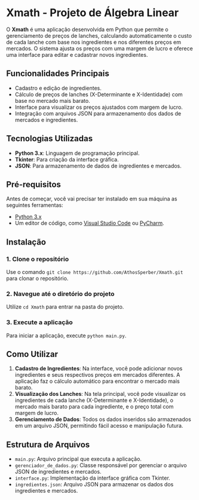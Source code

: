 # Xmath - Projeto de Álgebra Linear

O **Xmath** é uma aplicação desenvolvida em Python que permite o gerenciamento de preços de lanches, calculando automaticamente o custo de cada lanche com base nos ingredientes e nos diferentes preços em mercados. O sistema ajusta os preços com uma margem de lucro e oferece uma interface para editar e cadastrar novos ingredientes.

## Funcionalidades Principais
- Cadastro e edição de ingredientes.
- Cálculo de preços de lanches (X-Determinante e X-Identidade) com base no mercado mais barato.
- Interface para visualizar os preços ajustados com margem de lucro.
- Integração com arquivos JSON para armazenamento dos dados de mercados e ingredientes.

## Tecnologias Utilizadas
- **Python 3.x**: Linguagem de programação principal.
- **Tkinter**: Para criação da interface gráfica.
- **JSON**: Para armazenamento de dados de ingredientes e mercados.

## Pré-requisitos

Antes de começar, você vai precisar ter instalado em sua máquina as seguintes ferramentas:

- [Python 3.x](https://www.python.org/downloads/)
- Um editor de código, como [Visual Studio Code](https://code.visualstudio.com/) ou [PyCharm](https://www.jetbrains.com/pycharm/).

## Instalação

### 1. Clone o repositório

Use o comando `git clone https://github.com/AthosSperber/Xmath.git` para clonar o repositório.

### 2. Navegue até o diretório do projeto

Utilize `cd Xmath` para entrar na pasta do projeto.

### 3. Execute a aplicação

Para iniciar a aplicação, execute `python main.py`.

## Como Utilizar

1. **Cadastro de Ingredientes**: Na interface, você pode adicionar novos ingredientes e seus respectivos preços em mercados diferentes. A aplicação faz o cálculo automático para encontrar o mercado mais barato.
2. **Visualização dos Lanches**: Na tela principal, você pode visualizar os ingredientes de cada lanche (X-Determinante e X-Identidade), o mercado mais barato para cada ingrediente, e o preço total com margem de lucro.
3. **Gerenciamento de Dados**: Todos os dados inseridos são armazenados em um arquivo JSON, permitindo fácil acesso e manipulação futura.

## Estrutura de Arquivos

- `main.py`: Arquivo principal que executa a aplicação.
- `gerenciador_de_dados.py`: Classe responsável por gerenciar o arquivo JSON de ingredientes e mercados.
- `interface.py`: Implementação da interface gráfica com Tkinter.
- `ingredientes.json`: Arquivo JSON para armazenar os dados dos ingredientes e mercados.

